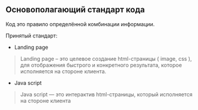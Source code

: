 ## Основополагающий стандарт кода

Код это правило определённой комбинации информации.
 
Принятый стандарт:

- Landing page
> Landing page – это целевое создание html-страницы ( image, css ), для отображения быстрого и конкретного результата, которое исполняется на стороне клиента.

- Java script
> Java script — это интерактив html-страницы, который исполняется на стороне клиента
